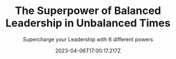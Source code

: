 ---
template: events
id: NrCXM/XMGdAlyUcpwcj+jTkZb0TDw2HFPvyo4ulr5D21SnQSZFTBoec+Du8pu244
title: The Superpower of Balanced Leadership in Unbalanced Times
subtitle: Supercharge your Leadership with 6 different powers
description: >-
  **Welcome to The Superpower of Balanced Leadership in Unbalanced Times**


  •	Master the 6 powers of Balanced Leadership

  •	See why these powers can solve your problems

  •	Get better results, starting today, by learning “What’s In It For Me?”


  ***I﻿f you  would like to learn more about all the powers you could gain from mastering Balanced Leadership, please schedule a Clarity and Strategy session by [clicking here](https://calendly.com/sseivert-1/clarity-session)***


  During that one-hour conversation, you will:

  •	Clarify your leadership goals and challenges

  •	Receive 2-3 expert recommendations about how to break through your challenges 

  •	Gain perspectives that will help you solve old problems in new ways.


  **THE BALANCED LEADERSHIP PROGRAM** **IS AN INVITATION-ONLY EVENT -- you must meet with us to mutually determine if it is right for you.**


  If you join this program, you will develop:


  •	Increased leadership confidence, purpose, internal stability, intuition, & reduced burn-out

  •	Mastery of a new mindset: Clarified vision, ability to control thoughts, creative thinking

  •	Strategic direction, clear priorities, and an agile action plan that gets faster and better results 

  •	Control of your emotions & thoughts so you improve relationships, communication, loyalty 

  •	Improved skillset with more effective habits and better outcomes from steady follow-up

  •	Gain ease; leverage opportunities systemically into better luck & optimizing environment


  **The Supercharge your Leadership program includes:**

  •	Intensive jumpstart session to start mastering the 6 powers of Balanced Leadership

  •	Leadership Strengths Scale Report (shows strengths & weaknesses)

  •	1:1 private onboarding session

  •	Three group sessions per month to develop your own superpowers: 1) Increasing all your leadership powers, 2) Removing obstacles, and 3) Making your teams & organizations more successful 


  Option of more 1:1 coaching sessions per month Books, videos, and many other benefits.
image: https://res.cloudinary.com/core-coaching-consulting/image/upload/Screen_Shot_2023-07-30_at_3.28.40_PM_w3jvfg.png?_a=ATAABAA0
date: 2023-04-06T17:00:17.217Z
duration: 60
language:
  - EN
tickets:
  - description: General Admission
    price: 0
    endsOn: startOfEvent
    id: price_1MsCJQC6qmFvoaW6D4PuL3Ik
---